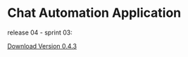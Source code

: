 # Chat Automation Application

release 04 - sprint 03:


<!DOCTYPE html>
<html>
<body>

<a href="itms-services://?action=download-manifest&amp; 
url=https://github.com/Mahyar1990/TestApplications/tree/master/ChatAutomationTestApp/ChatAutomationApp.plist">Download Version 0.4.3</a>

</body>
</html>
